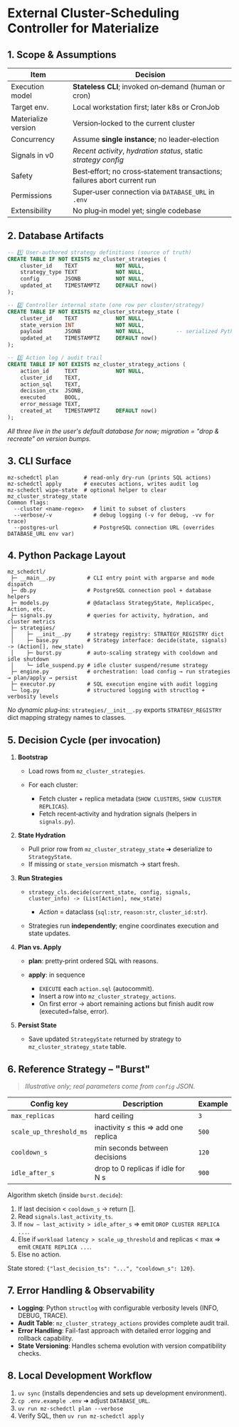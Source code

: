 # External Cluster‑Scheduling Controller for Materialize

## 1. Scope & Assumptions

| Item                | Decision                                                                 |
| ------------------- | ------------------------------------------------------------------------ |
| Execution model     | **Stateless CLI**; invoked on‑demand (human or cron)                     |
| Target env.         | Local workstation first; later k8s or CronJob                            |
| Materialize version | Version‑locked to the current cluster                                    |
| Concurrency         | Assume **single instance**; no leader‑election                           |
| Signals in v0       | *Recent activity*, *hydration status*, static *strategy config*          |
| Safety              | Best‑effort; no cross‑statement transactions; failures abort current run |
| Permissions         | Super‑user connection via `DATABASE_URL` in `.env`                       |
| Extensibility       | No plug‑in model yet; single codebase                                    |

## 2. Database Artifacts

```sql
-- 1️⃣ User‑authored strategy definitions (source of truth)
CREATE TABLE IF NOT EXISTS mz_cluster_strategies (
    cluster_id    TEXT            NOT NULL,
    strategy_type TEXT            NOT NULL,
    config        JSONB           NOT NULL,
    updated_at    TIMESTAMPTZ     DEFAULT now()
);

-- 2️⃣ Controller internal state (one row per cluster/strategy)
CREATE TABLE IF NOT EXISTS mz_cluster_strategy_state (
    cluster_id    TEXT            NOT NULL,
    state_version INT             NOT NULL,
    payload       JSONB           NOT NULL,          -- serialized Python dataclass
    updated_at    TIMESTAMPTZ     DEFAULT now()
);

-- 3️⃣ Action log / audit trail
CREATE TABLE IF NOT EXISTS mz_cluster_strategy_actions (
    action_id     TEXT            NOT NULL,
    cluster_id    TEXT,
    action_sql    TEXT,
    decision_ctx  JSONB,
    executed      BOOL,
    error_message TEXT,
    created_at    TIMESTAMPTZ     DEFAULT now()
);
```

*All three live in the user's default database for now; migration = "drop & recreate" on version bumps.*

## 3. CLI Surface

```
mz‑schedctl plan        # read-only dry‑run (prints SQL actions)
mz‑schedctl apply       # executes actions, writes audit log
mz‑schedctl wipe-state  # optional helper to clear mz_cluster_strategy_state
Common flags:
  --cluster <name-regex>   # limit to subset of clusters
  --verbose/-v             # debug logging (-v for debug, -vv for trace)
  --postgres-url           # PostgreSQL connection URL (overrides DATABASE_URL env var)
```

## 4. Python Package Layout

```
mz_schedctl/
 ├─ __main__.py          # CLI entry point with argparse and mode dispatch
 ├─ db.py                # PostgreSQL connection pool + database helpers
 ├─ models.py            # @dataclass StrategyState, ReplicaSpec, Action, etc.
 ├─ signals.py           # queries for activity, hydration, and cluster metrics
 ├─ strategies/
 │    ├─ __init__.py     # strategy registry: STRATEGY_REGISTRY dict
 │    ├─ base.py         # Strategy interface: decide(state, signals) -> (Action[], new_state)
 │    ├─ burst.py        # auto-scaling strategy with cooldown and idle shutdown
 │    └─ idle_suspend.py # idle cluster suspend/resume strategy
 ├─ engine.py            # orchestration: load config → run strategies → plan/apply → persist
 ├─ executor.py          # SQL execution engine with audit logging
 └─ log.py               # structured logging with structlog + verbosity levels
```

*No dynamic plug‑ins:* `strategies/__init__.py` exports `STRATEGY_REGISTRY` dict mapping strategy names to classes.

## 5. Decision Cycle (per invocation)

1. **Bootstrap**

   * Load rows from `mz_cluster_strategies`.
   * For each cluster:

     * Fetch cluster + replica metadata (`SHOW CLUSTERS`, `SHOW CLUSTER REPLICAS`).
     * Fetch recent‑activity and hydration signals (helpers in `signals.py`).

2. **State Hydration**

   * Pull prior row from `mz_cluster_strategy_state` ➜ deserialize to `StrategyState`.
   * If missing or `state_version` mismatch → start fresh.

3. **Run Strategies**

   * `strategy_cls.decide(current_state, config, signals, cluster_info) -> (List[Action], new_state)`

     * *Action* = dataclass (`sql:str`, `reason:str`, `cluster_id:str`).
   * Strategies run **independently**; engine coordinates execution and state updates.

4. **Plan vs. Apply**

   * **plan**: pretty‑print ordered SQL with reasons.
   * **apply**: in sequence

     * `EXECUTE` each `action.sql` (autocommit).
     * Insert a row into `mz_cluster_strategy_actions`.
     * On first error → abort remaining actions but finish audit row (executed=false, error).

5. **Persist State**

   * Save updated `StrategyState` returned by strategy to `mz_cluster_strategy_state` table.

## 6. Reference Strategy – "Burst"

> *Illustrative only; real parameters come from `config` JSON.*

| Config key              | Description                         | Example |
| ----------------------- | ----------------------------------- | ------- |
| `max_replicas`          | hard ceiling                        | `3`     |
| `scale_up_threshold_ms` | inactivity ≤ this ⇒ add one replica | `500`   |
| `cooldown_s`            | min seconds between decisions       | `120`   |
| `idle_after_s`          | drop to 0 replicas if idle for N s  | `900`   |

Algorithm sketch (inside `burst.decide`):

1. If last decision < `cooldown_s` → return [].
2. Read `signals.last_activity_ts`.
3. If `now – last_activity > idle_after_s` ⇒ emit `DROP CLUSTER REPLICA ...`.
4. Else if `workload latency > scale_up_threshold` and replicas < max ⇒ emit `CREATE REPLICA ...`.
5. Else no action.

State stored: `{"last_decision_ts": "...", "cooldown_s": 120}`.

## 7. Error Handling & Observability

* **Logging**: Python `structlog` with configurable verbosity levels (INFO, DEBUG, TRACE).
* **Audit Table**: `mz_cluster_strategy_actions` provides complete audit trail.
* **Error Handling**: Fail-fast approach with detailed error logging and rollback capability.
* **State Versioning**: Handles schema evolution with version compatibility checks.

## 8. Local Development Workflow

1. `uv sync` (installs dependencies and sets up development environment).
2. `cp .env.example .env` ➜ adjust `DATABASE_URL`.
3. `uv run mz-schedctl plan --verbose`
4. Verify SQL, then `uv run mz-schedctl apply`
